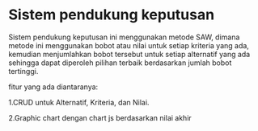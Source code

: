 # Sistem pendukung keputusan

Sistem pendukung keputusan ini menggunakan metode SAW, dimana metode ini menggunakan bobot atau nilai untuk setiap kriteria yang ada, kemudian menjumlahkan bobot tersebut untuk setiap alternatif yang ada sehingga dapat diperoleh pilihan terbaik berdasarkan jumlah bobot tertinggi.

fitur yang ada diantaranya:

1.CRUD untuk Alternatif, Kriteria, dan Nilai.

2.Graphic chart dengan chart js berdasarkan nilai akhir
